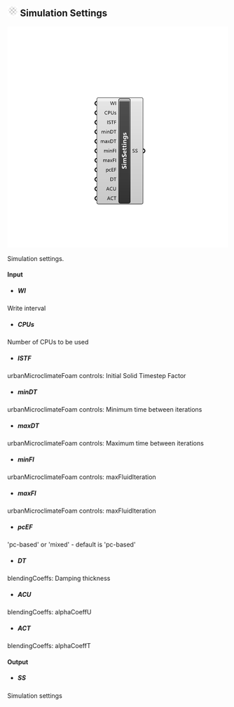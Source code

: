 ## ![](../../images/icons/Simulation_Settings.png) Simulation Settings

![](../../images/components/Simulation_Settings.png)

Simulation settings.

#### Input
* ##### WI 
Write interval
* ##### CPUs 
Number of CPUs to be used
* ##### ISTF 
urbanMicroclimateFoam controls: Initial Solid Timestep Factor
* ##### minDT 
urbanMicroclimateFoam controls: Minimum time between iterations
* ##### maxDT 
urbanMicroclimateFoam controls: Maximum time between iterations
* ##### minFI 
urbanMicroclimateFoam controls: maxFluidIteration
* ##### maxFI 
urbanMicroclimateFoam controls: maxFluidIteration
* ##### pcEF 
'pc-based' or 'mixed' - default is 'pc-based'
* ##### DT 
blendingCoeffs: Damping thickness
* ##### ACU 
blendingCoeffs: alphaCoeffU
* ##### ACT 
blendingCoeffs: alphaCoeffT

#### Output
* ##### SS
Simulation settings